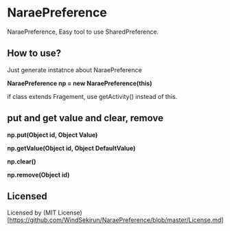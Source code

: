 # NaraePreference
NaraePreference, Easy tool to use SharedPreference. 

## How to use?

Just generate instatnce about NaraePreference

<b>NaraePreference np = new NaraePreference(this)</b>

if class extends Fragement, use getActivity() instead of this.

## put and get value and clear, remove

<b>np.put(Object id, Object Value)</b>

<b>np.getValue(Object id, Object DefaultValue)</b>

<b>np.clear()</b>

<b>np.remove(Object id)</b>

## Licensed

Licensed by (MIT License)[https://github.com/WindSekirun/NaraePreference/blob/master/License.md]
